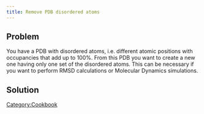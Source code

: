```yaml
---
title: Remove PDB disordered atoms
---
```


Problem
-------

You have a PDB with disordered atoms, i.e. different atomic positions
with occupancies that add up to 100%. From this PDB you want to create a
new one having only one set of the disordered atoms. This can be
necessary if you want to perform RMSD calculations or Molecular Dynamics
simulations.

Solution
--------

<Category:Cookbook>
